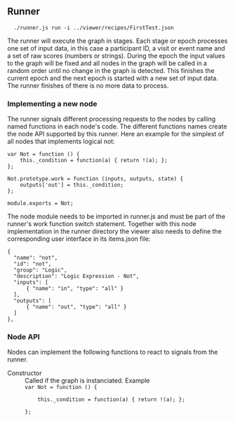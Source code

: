 ## Runner

```
  ./runner.js run -i ../viewer/recipes/FirstTest.json
```

The runner will execute the graph in stages. Each stage or epoch processes one set of input data, in this case a participant ID, a visit or event name and a set of raw scores (numbers or strings). During the epoch the input values to the graph will be fixed and all nodes in the graph will be called in a random order until no change in the graph is detected. This finishes the current epoch and the next epoch is started with a new set of input data. The runner finishes of there is no more data to process.

### Implementing a new node

The runner signals different processing requests to the nodes by calling named functions in each node's code. The different functions names create the node API supported by this runner. Here an example for the simplest of all nodes that implements logical not:
```
var Not = function () {
    this._condition = function(a) { return !(a); };
};

Not.prototype.work = function (inputs, outputs, state) {
    outputs['out'] = this._condition;
};

module.exports = Not;
```
The node module needs to be imported in runner.js and must be part of the runner's work function switch statement. Together with this node implementation in the runner directory the viewer also needs to define the corresponding user interface in its items.json file:
```
{
  "name": "not",
  "id": "not",
  "group": "Logic",
  "description": "Logic Expression - Not",
  "inputs": [
      { "name": "in", "type": "all" }
  ],
  "outputs": [
      { "name": "out", "type": "all" }
  ]
},
```

### Node API

Nodes can implement the following functions to react to signals from the runner.

<dl>
  <dt>Constructor</dt>
  <dd>Called if the graph is instanciated. Example
<code>
var Not = function () {<br/>
    this._condition = function(a) { return !(a); };<br>
};
</code>
</dd>

</dl>
